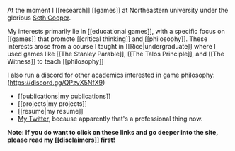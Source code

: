 At the moment I [[research]] [[games]] at Northeastern university under the glorious [Seth Cooper](http://www.khoury.neu.edu/home/scooper/).

My interests primarily lie in [[educational games]], with a specific focus on [[games]] that promote [[critical thinking]] and [[philosophy]]. These interests arose from a course I taught in [[Rice|undergraduate]] where I used games like [[The Stanley Parable]], [[The Talos Principle]], and [[The Witness]] to teach [[philosophy]]

I also run a discord for other academics interested in game philosophy: (https://discord.gg/QPzvX5NfX9)

 - [[publications|my publications]]
 - [[projects|my projects]]
 - [[resume|my resume]]
 - [My Twitter](https://twitter.com/gandhi_kutub), because apparently that's a professional thing now.

**Note: If you do want to click on these links and go deeper into the site, please read my [[disclaimers]] first!**
